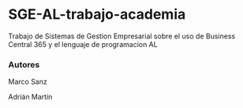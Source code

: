 # SGE-AL-trabajo-academia
Trabajo de Sistemas de Gestion Empresarial sobre el uso de Business Central 365 y el lenguaje de programacion AL

### Autores
Marco Sanz

Adrián Martín

